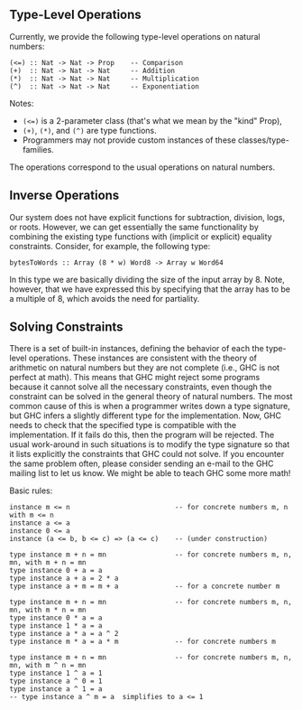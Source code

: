 ## Type-Level Operations



Currently, we provide the following type-level operations on natural numbers:


```wiki
(<=) :: Nat -> Nat -> Prop    -- Comparison
(+)  :: Nat -> Nat -> Nat     -- Addition
(*)  :: Nat -> Nat -> Nat     -- Multiplication
(^)  :: Nat -> Nat -> Nat     -- Exponentiation
```


Notes:


- `(<=)` is a 2-parameter class (that's what we mean by the "kind" Prop),
- `(+)`, `(*)`, and `(^)` are type functions.
- Programmers may not provide custom instances of these classes/type-families.


The operations correspond to the usual operations on natural numbers.


## Inverse Operations



Our system does not have explicit functions for subtraction, division, logs, or roots.  However, we can get essentially the same functionality by combining the existing type functions with (implicit or explicit) equality constraints.  Consider, for example, the following type:


```wiki
bytesToWords :: Array (8 * w) Word8 -> Array w Word64
```


In this type we are basically dividing the size of the input array by 8.  Note, however, that we have expressed this by specifying that the array has to be a multiple of 8, which avoids the need for partiality.


## Solving Constraints



There is a set of built-in instances, defining the behavior of each the type-level operations.  These instances are consistent with the theory of arithmetic on natural numbers but they are not complete (i.e., GHC is not perfect at math).  This means that GHC might reject some programs
because it cannot solve all the necessary constraints, even though the constraint can be solved in the general theory of natural numbers.  The most common cause of this is when a programmer writes down a type signature, but GHC infers a slightly different type for the implementation.  Now, GHC needs to check that the specified type is compatible with the implementation.  If it fails do this, then the program will be rejected.  The usual work-around in such situations is to modify the type signature so that it lists explicitly the constraints that GHC could not solve.  If you encounter the same problem often, please consider sending an e-mail to the GHC mailing list to let us know.  We might be able to teach GHC some more math!



Basic rules:


```wiki
instance m <= n                          -- for concrete numbers m, n with m <= n
instance a <= a
instance 0 <= a
instance (a <= b, b <= c) => (a <= c)    -- (under construction)

type instance m + n = mn                 -- for concrete numbers m, n, mn, with m + n = mn
type instance 0 + a = a
type instance a + a = 2 * a
type instance a + m = m + a              -- for a concrete number m

type instance m + n = mn                 -- for concrete numbers m, n, mn, with m * n = mn
type instance 0 * a = a                   
type instance 1 * a = a
type instance a * a = a ^ 2
type instance m * a = a * m              -- for concrete numbers m

type instance m + n = mn                 -- for concrete numbers m, n, mn, with m ^ n = mn
type instance 1 ^ a = 1
type instance a ^ 0 = 1
type instance a ^ 1 = a
-- type instance a ^ m = a  simplifies to a <= 1
```